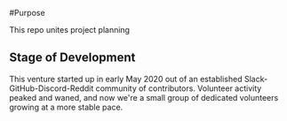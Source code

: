 #Purpose

This repo unites project planning

## Stage of Development
This venture started up in early May 2020 out of an established Slack-GitHub-Discord-Reddit community of contributors. Volunteer activity peaked and waned, and now we're a small group of dedicated volunteers growing at a more stable pace.
